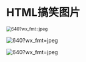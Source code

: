 # HTML搞笑图片

<img src="https://attach.blog.wen7.online/2e9e71939702a9320731e7206c989da8b50888ab.jpg@942w_1098h_progressive.webp" alt="640?wx_fmt=jpeg" style="zoom: 80%;" />



![640?wx_fmt=jpeg](https://attach.blog.wen7.online/6330c8119f1a11f1a5a791af9a66a2b2006f2c3e.jpg@647w_1151h_progressive.webp)



![640?wx_fmt=jpeg](https://attach.blog.wen7.online/5e7103c4a1b33ef606607d2a6356ee26c5915997.jpg@656w_954h_progressive.webp)